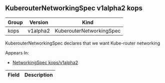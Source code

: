 ## KuberouterNetworkingSpec v1alpha2 kops

Group        | Version     | Kind
------------ | ---------- | -----------
kops | v1alpha2 | KuberouterNetworkingSpec



KuberouterNetworkingSpec declares that we want Kube-router networking

<aside class="notice">
Appears In:

<ul> 
<li><a href="#networkingspec-v1alpha2-kops">NetworkingSpec kops/v1alpha2</a></li>
</ul></aside>

Field        | Description
------------ | -----------

